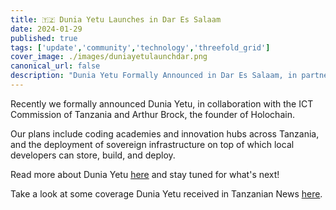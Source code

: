 ```yaml
---
title: 🇹🇿 Dunia Yetu Launches in Dar Es Salaam
date: 2024-01-29
published: true
tags: ['update','community','technology','threefold_grid']
cover_image: ./images/duniayetulaunchdar.png
canonical_url: false
description: "Dunia Yetu Formally Announced in Dar Es Salaam, in partnership with Tanzania's ICT Commission and Holochain founder, Arthur Brock."
---
```


Recently we formally announced Dunia Yetu, in collaboration with the ICT Commission of Tanzania and Arthur Brock, the founder of Holochain.

Our plans include coding academies and innovation hubs across Tanzania, and the deployment of sovereign infrastructure on top of which local developers can store, build, and deploy.

Read more about Dunia Yetu [here](https://www.threefold.io/blog/dunia-yetu/) and stay tuned for what's next!

Take a look at some coverage Dunia Yetu received in Tanzanian News [here](https://www.youtube.com/watch?v=qqYFAa2NXLg&t=895s).
